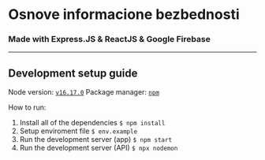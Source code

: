 # Osnove informacione bezbednosti

### Made with Express.JS & ReactJS & Google Firebase
_________________________________________________________________________
## Development setup guide

Node version: [`v16.17.0`](https://nodejs.org/ca/blog/release/v16.17.0/)
Package manager: [`npm`](https://npmjs.com/)

How to run:
1. Install all of the dependencies
`$ npm install`
2. Setup enviroment file 
` $ env.example `
3. Run the development server (app)
`$ npm start`
4. Run the development server (API)
`$ npx nodemon`